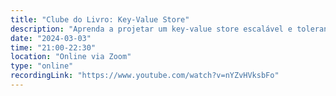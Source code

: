 ```yaml
---
title: "Clube do Livro: Key-Value Store"
description: "Aprenda a projetar um key-value store escalável e tolerante a falhas, com foco em particionamento de dados, replicação, consistência ajustável e alta disponibilidade."
date: "2024-03-03"
time: "21:00-22:30"
location: "Online via Zoom"
type: "online"
recordingLink: "https://www.youtube.com/watch?v=nYZvHVksbFo"
---
```

